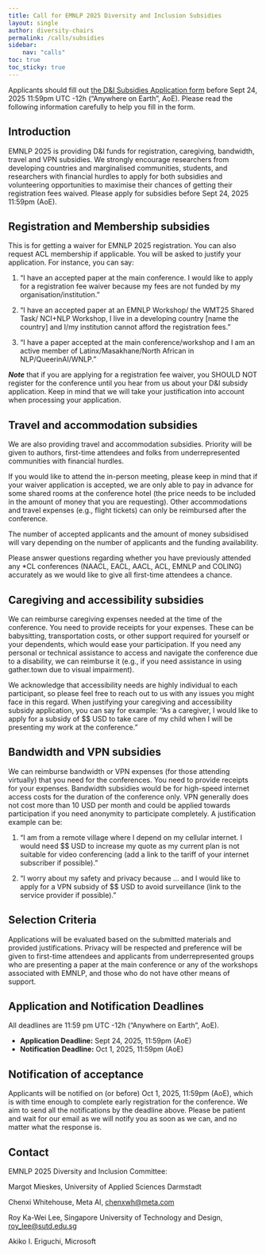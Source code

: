 ```yaml
---
title: Call for EMNLP 2025 Diversity and Inclusion Subsidies
layout: single
author: diversity-chairs
permalink: /calls/subsidies
sidebar: 
    nav: "calls"
toc: true
toc_sticky: true
---
```


Applicants should fill out [the D&I Subsidies Application form](https://forms.office.com/r/pVVNybJENW) before Sept 24, 2025 11:59pm UTC -12h (“Anywhere on Earth”, AoE). Please read the following information carefully to help you fill in the form.

## Introduction

EMNLP 2025 is providing D&I funds for registration, caregiving, bandwidth, travel and VPN subsidies. We strongly encourage researchers from developing countries and marginalised communities, students, and researchers with financial hurdles to apply for both subsidies and volunteering opportunities to maximise their chances of getting their registration fees waived. Please apply for subsidies before Sept 24, 2025 11:59pm (AoE).

## Registration and Membership subsidies

This is for getting a waiver for EMNLP 2025 registration. You can also request ACL membership if applicable. You will be asked to justify your application. For instance, you can say:

1) “I have an accepted paper at the main conference. I would like to apply for a registration fee waiver because my fees are not funded by my organisation/institution.”

2) “I have an accepted paper at an EMNLP Workshop/ the WMT25 Shared Task/ NCI+NLP Workshop, I live in a developing country [name the country] and I/my institution cannot afford the registration fees.”

3) “I have a paper accepted at the main conference/workshop and I am an active member of Latinx/Masakhane/North African in NLP/QueerinAI/WNLP.”

***Note*** that if you are applying for a registration fee waiver, you SHOULD NOT register for the conference until you hear from us about your D&I subsidy application. Keep in mind that we will take your justification into account when processing your application.

## Travel and accommodation subsidies

We are also providing travel and accommodation subsidies. Priority will be given to authors, first-time attendees and folks from underrepresented communities with financial hurdles.

If you would like to attend the in-person meeting, please keep in mind that if your waiver application is accepted, we are only able to pay in advance for some shared rooms at the conference hotel (the price needs to be included in the amount of money that you are requesting). Other accommodations and travel expenses (e.g., flight tickets) can only be reimbursed after the conference.

The number of accepted applicants and the amount of money subsidised will vary depending on the number of applicants and the funding availability.

Please answer questions regarding whether you have previously attended any \*CL conferences (NAACL, EACL, AACL, ACL, EMNLP and COLING) accurately as we would like to give all first-time attendees a chance.

## Caregiving and accessibility subsidies

We can reimburse caregiving expenses needed at the time of the conference. You need to provide receipts for your expenses. These can be babysitting, transportation costs, or other support required for yourself or your dependents, which would ease your participation. If you need any personal or technical assistance to access and navigate the conference due to a disability, we can reimburse it (e.g., if you need assistance in using gather.town due to visual impairment).

We acknowledge that accessibility needs are highly individual to each participant, so please feel free to reach out to us with any issues you might face in this regard. When justifying your caregiving and accessibility subsidy application, you can say for example: “As a caregiver, I would like to apply for a subsidy of $$ USD to take care of my child when I will be presenting my work at the conference.”

## Bandwidth and VPN subsidies

We can reimburse bandwidth or VPN expenses (for those attending virtually) that you need for the conferences. You need to provide receipts for your expenses. Bandwidth subsidies would be for high-speed internet access costs for the duration of the conference only. VPN generally does not cost more than 10 USD per month and could be applied towards participation if you need anonymity to participate completely. A justification example can be:

1) “I am from a remote village where I depend on my cellular internet. I would need $$ USD to increase my quote as my current plan is not suitable for video conferencing (add a link to the tariff of your internet subscriber if possible).”

2) “I worry about my safety and privacy because … and I would like to apply for a VPN subsidy of $$ USD to avoid surveillance (link to the service provider if possible).”

## Selection Criteria

Applications will be evaluated based on the submitted materials and provided justifications. Privacy will be respected and preference will be given to first-time attendees and applicants from underrepresented groups who are presenting a paper at the main conference or any of the workshops associated with EMNLP, and those who do not have other means of support.

## Application and Notification Deadlines

All deadlines are 11:59 pm UTC -12h (“Anywhere on Earth”, AoE).

- **Application Deadline:** Sept 24, 2025, 11:59pm (AoE)  
- **Notification Deadline:** Oct 1, 2025, 11:59pm (AoE)

## Notification of acceptance

Applicants will be notified on (or before) Oct 1, 2025, 11:59pm (AoE), which is with time enough to complete early registration for the conference. We aim to send all the notifications by the deadline above. Please be patient and wait for our email as we will notify you as soon as we can, and no matter what the response is.

## Contact

EMNLP 2025 Diversity and Inclusion Committee:

Margot Mieskes, University of Applied Sciences Darmstadt

Chenxi Whitehouse, Meta AI, chenxwh@meta.com

Roy Ka-Wei Lee, Singapore University of Technology and Design, roy_lee@sutd.edu.sg

Akiko I. Eriguchi, Microsoft